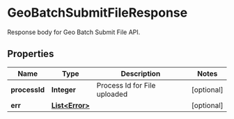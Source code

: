 

# GeoBatchSubmitFileResponse

Response body for Geo Batch Submit File API.
## Properties

Name | Type | Description | Notes
------------ | ------------- | ------------- | -------------
**processId** | **Integer** | Process Id for File uploaded |  [optional]
**err** | [**List&lt;Error&gt;**](Error.md) |  |  [optional]



